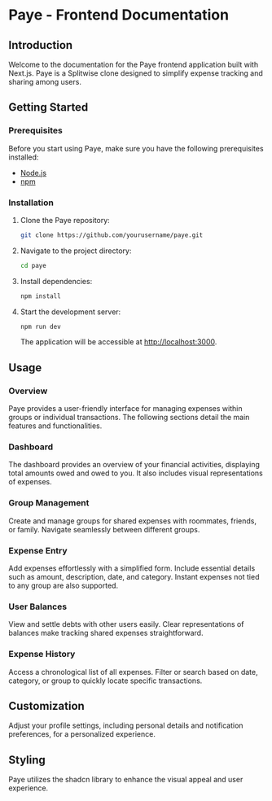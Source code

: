 # Paye - Frontend Documentation

## Introduction

Welcome to the documentation for the Paye frontend application built with Next.js. Paye is a Splitwise clone designed to simplify expense tracking and sharing among users.

## Getting Started

### Prerequisites

Before you start using Paye, make sure you have the following prerequisites installed:

- [Node.js](https://nodejs.org/)
- [npm](https://www.npmjs.com/)

### Installation

1. Clone the Paye repository:

   ```bash
   git clone https://github.com/yourusername/paye.git
   ```

2. Navigate to the project directory:

   ```bash
   cd paye
   ```

3. Install dependencies:

   ```bash
   npm install
   ```

4. Start the development server:

   ```bash
   npm run dev
   ```

   The application will be accessible at [http://localhost:3000](http://localhost:3000).

## Usage

### Overview

Paye provides a user-friendly interface for managing expenses within groups or individual transactions. The following sections detail the main features and functionalities.

### Dashboard

The dashboard provides an overview of your financial activities, displaying total amounts owed and owed to you. It also includes visual representations of expenses.

### Group Management

Create and manage groups for shared expenses with roommates, friends, or family. Navigate seamlessly between different groups.

### Expense Entry

Add expenses effortlessly with a simplified form. Include essential details such as amount, description, date, and category. Instant expenses not tied to any group are also supported.

### User Balances

View and settle debts with other users easily. Clear representations of balances make tracking shared expenses straightforward.

### Expense History

Access a chronological list of all expenses. Filter or search based on date, category, or group to quickly locate specific transactions.

## Customization

Adjust your profile settings, including personal details and notification preferences, for a personalized experience.

## Styling

Paye utilizes the shadcn library to enhance the visual appeal and user experience.
